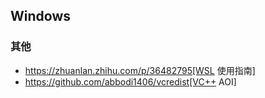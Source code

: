 ## Windows

### 其他

* https://zhuanlan.zhihu.com/p/36482795[WSL 使用指南]
* https://github.com/abbodi1406/vcredist[VC++ AOI]

